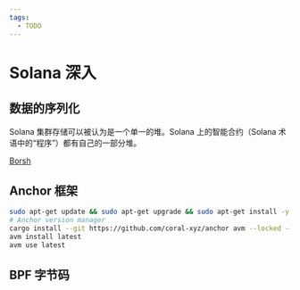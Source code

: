 ```yaml
---
tags:
  - TODO
---
```


# Solana 深入

## 数据的序列化

Solana 集群存储可以被认为是一个单一的堆。Solana 上的智能合约（Solana 术语中的“程序”）都有自己的一部分堆。

[Borsh](https://github.com/near/borsh-rs)



## Anchor 框架

```sh
sudo apt-get update && sudo apt-get upgrade && sudo apt-get install -y pkg-config build-essential libudev-dev libssl-dev
# Anchor version manager
cargo install --git https://github.com/coral-xyz/anchor avm --locked --force
avm install latest
avm use latest
```

## BPF 字节码